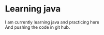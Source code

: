 # Learning java
I am currently learning java and practicing here<br>
And pushing the code in git hub.